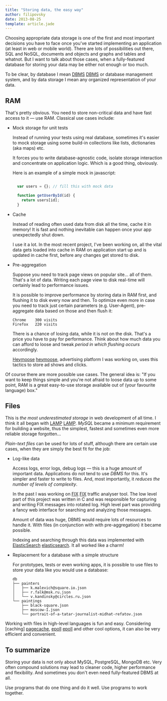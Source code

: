 ```yaml
---
title: "Storing data, the easy way"
author: filipovsky
date: 2013-08-25
template: article.jade
---
```


Choosing appropriate data storage is one of the first and most important
decisions you have to face once you've started implementing an application
(at least in web or mobile world). There are lots of possibilities out
there, SQL and NoSQL, documents and objects and graphs and tables and
whatnot. But I want to talk about those cases, when a fully-featured
database for storing your data may be either not enough or too much.
<span class="more"></span>

To be clear, by database I mean [DBMS] [DBMS] or database management
system, and by data storage I mean any organized representation of your
data.


## RAM

That's pretty obvious. You need to store non-critical data and have fast
access to it &mdash; use RAM. Classical use cases include:

  - Mock storage for unit tests

    Instead of running your tests using real database, sometimes it's
    easier to mock storage using some build-in collections like lists,
    dictionaries (aka maps) etc.

    It forces you to write database-agnostic code, isolate storage
    interaction and concentrate on application logic. Which is a good
    thing, obviously.

    Here is an example of a simple mock in javascript:

      ```javascript

        var users = {}; // fill this with mock data

        function getUserById(id) {
          return users[id];
        }
      ```


  - Cache

    Instead of reading often used data from disk all the time, cache it in
    memory! It is fast and nothing inevitable can happen once your app
    unexpectedly shut down.

    I use it a lot. In the most recent project, I've been working on, all
    the vital data gets loaded into cache in RAM on application start up
    and is updated in cache first, before any changes get stored to disk.

  - Pre-aggregation

    Suppose you need to track page views on popular site&hellip; all of
    them. That's a lot of data. Writing each page view to disk real-time
    will certainly lead to performance issues.

    It is possible to improve performance by storing data in RAM first,
    and flushing it to disk every now and then. To optimize even more in
    case you need to track just certain parameters (e.g. User-Agent),
    pre-aggregate data based on those and then flush it:

        Chrome    300 visits
        Firefox   220 visits

    There is a chance of losing data, while it is not on the disk. That's
    a price you have to pay for performance. Think about how much data you
    can afford to loose and tweak *period in which flushing occurs*
    accordingly.

    [Heymoose] [heymoose], advertising platform I was working on,
    uses this tactics to store ad shows and clicks.

Of course there are more possible use cases. The general idea is: "If
you want to keep things simple and you're not afraid to loose data up
to some point, RAM is a great easy-to-use storage available out of (your
favourite language) box."

## Files

This is *the most underestimated storage* in web development of all time.
I think it all began with [LAMP] [LAMP]. *MySQL* became a minimum
requirement for building a website, thus the simplest, fastest and
sometimes even more reliable storage forgotten&hellip;

*Plain-text files* can be used for lots of stuff, although there are
certain use cases, when they are simply the best fit for the job:

  - Log-like data

    Access logs, error logs, debug logs &mdash; this is a huge amount of
    important data. Applications do not tend to use *DBMS* for this. It's
    simpler and faster to write to files.  And, most importantly, it
    *reduces the number of levels of complexity*.

    In the past I was working on [FIX] [FIX] traffic analyser tool. The
    low level part of this project was written in C and was responsible
    for capturing and writing FIX messages into rotated log. High level
    part was providing a fancy web interface for searching and analyzing
    those messages.

    Amount of data was huge, DBMS would require lots of resources to
    handle it. With files (in conjunction with with pre-aggregation) it
    became possible.

    Indexing and searching through this data was implemented with
    [ElasticSearch] [elasticsearch]. It all worked like a charm!

  - Replacement for a database with a simple structure

    For prototypes, tests or even working apps, it is possible to use
    files to store your data like you would use a database:

        db
        ├── painters
        │   ├── k.malevich@square.io.json
        │   ├── r.falk@msk.ru.json
        │   └── v.kandinsky@circles.ru.json
        └── paintings
            ├── black-square.json
            ├── moscow-I.json
            └── portrait-of-a-tatar-journalist-midhat-refatov.json


Working with files in high-level languages is fun and easy. Considering
[caching] [pagecache], [epoll] [epoll] and other cool options, it can also
be very efficient and convenient.

## To summarize

Storing your data is not only about MySQL, PostgreSQL, MongoDB etc. Very
often compound solutions may lead to cleaner code, higher performance and
flexibility. And sometimes you don't even need fully-featured DBMS at all.

Use programs that do one thing and do it well. Use programs to work
together.


[DBMS]: http://en.wikipedia.org/wiki/Database
[elasticsearch]: http://www.elasticsearch.org/
[epoll]: http://en.wikipedia.org/wiki/Epoll
[FIX]: http://en.wikipedia.org/wiki/Financial_Information_eXchange
[heymoose]: http://heymoose.com
[LAMP]: http://en.wikipedia.org/wiki/LAMP_(software_bundle)
[pagecache]: http://en.wikipedia.org/wiki/Page_cache
[unixphilosophy]: http://en.wikipedia.org/wiki/Unix_philosophy
